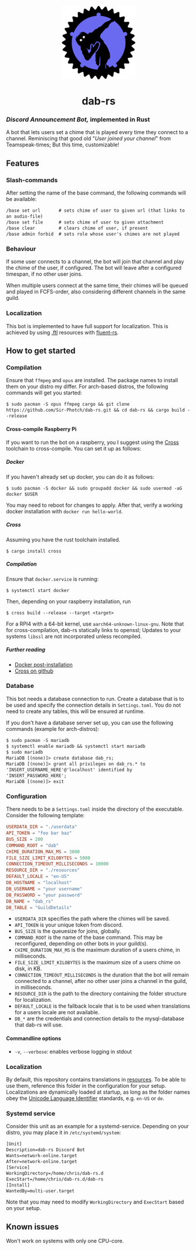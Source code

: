 <p align="center">
  <img width="200" height="200" alt="dab-rs icon" src="logo.png"/>
</p>
<h1 align="center">dab-rs</h1>

### *Discord Announcement Bot,* implemented in Rust
A bot that lets users set a chime that is played every time they connect to a channel. Reminiscing that good old "*User joined your channel*" from Teamspeak-times; But this time, customizable!

## Features

### Slash-commands
After setting the name of the base command, the following commands will be available:
```
/base set url       # sets chime of user to given url (that links to an audio-file)
/base set file      # sets chime of user to given attachment
/base clear         # clears chime of user, if present
/base admin forbid  # sets role whose user's chimes are not played
```
### Behaviour
If some user connects to a channel, the bot will join that channel and play the chime of the user, if configured. The bot will leave after a configured timespan, if no other user joins.

When multiple users connect at the same time, their chimes will be queued and played in FCFS-order, also considering different channels in the same guild.

### Localization
This bot is implemented to have full support for localization. This is achieved by using [.ftl](https://projectfluent.org/) resources with [fluent-rs](https://github.com/projectfluent/fluent-rs).

## How to get started
### Compilation
Ensure that `ffmpeg` and `opus` are installed. The package names to install them on your distro my differ. For arch-based distros, the following commands will get you started:

```console
$ sudo pacman -S opus ffmpeg cargo && git clone https://github.com/Sir-Photch/dab-rs.git && cd dab-rs && cargo build --release
```

#### Cross-compile Raspberry Pi 
If you want to run the bot on a raspberry, you I suggest using the [Cross](https://github.com/cross-rs/cross) toolchain to cross-compile. You can set it up as follows:
##### Docker
If you haven't already set up docker, you can do it as follows:
```console
$ sudo pacman -S docker && sudo groupadd docker && sudo usermod -aG docker $USER
```
You may need to reboot for changes to apply. After that, verify a working docker installation with `docker run hello-world`.
##### Cross
Assuming you have the rust toolchain installed.
```console
$ cargo install cross
```
##### Compilation
Ensure that `docker.service` is running:
```console
$ systemctl start docker
```
Then, depending on your raspberry installation, run 
```console
$ cross build --release --target <target>
```
For a RPI4 with a 64-bit kernel, use `aarch64-unknown-linux-gnu`. Note that for cross-compilation, dab-rs statically links to openssl; Updates to your systems `libssl` are not incorporated unless recompiled.

##### Further reading
- [Docker post-installation](https://docs.docker.com/engine/install/linux-postinstall/)
- [Cross on github](https://github.com/cross-rs/cross)

### Database
This bot needs a database connection to run. Create a database that is to be used and specify the connection details in `Settings.toml`. You do not need to create any tables, this will be ensured at runtime.

If you don't have a database server set up, you can use the following commands (example for arch-distros):

```console
$ sudo pacman -S mariadb
$ systemctl enable mariadb && systemctl start mariadb
$ sudo mariadb
MariaDB [(none)]> create database dab_rs;
MariaDB [(none)]> grant all privileges on dab_rs.* to 'INSERT_USERNAME_HERE'@'localhost' identified by 'INSERT_PASSWORD_HERE';
MariaDB [(none)]> exit
```

### Configuration
There needs to be a `Settings.toml` inside the directory of the executable. Consider the following template:
```toml
USERDATA_DIR = "./userdata"
API_TOKEN = "foo bar baz"
BUS_SIZE = 200
COMMAND_ROOT = "dab"
CHIME_DURATION_MAX_MS = 3000
FILE_SIZE_LIMIT_KILOBYTES = 5000
CONNECTION_TIMEOUT_MILLISECONDS = 10000
RESOURCE_DIR = "./resources"
DEFAULT_LOCALE = "en-US"
DB_HOSTNAME = "localhost"
DB_USERNAME = "your username"
DB_PASSWORD = "your password"
DB_NAME = "dab_rs"
DB_TABLE = "GuildDetails"
```
- `USERDATA_DIR` specifies the path where the chimes will be saved.
- `API_TOKEN` is your unique token from discord.
- `BUS_SIZE` is the queuesize for joins, globally.
- `COMMAND_ROOT` is the name of the base command. This may be reconfigured, depending on other bots in your guild(s).
- `CHIME_DURATION_MAX_MS` is the maximum duration of a users chime, in milliseconds.
- `FILE_SIZE_LIMIT_KILOBYTES` is the maximum size of a users chime on disk, in KB.
- `CONNECTION_TIMEOUT_MILLISECONDS` is the duration that the bot will remain connected to a channel, after no other user joins a channel in the guild, in milliseconds.
- `RESOURCE_DIR` is the path to the directory containing the folder structure for localization.
- `DEFAULT_LOCALE` is the fallback locale that is to be used when translations for a users locale are not available.
- `DB_*` are the credentials and connection details to the mysql-database that dab-rs will use.

#### Commandline options

- `-v`, `--verbose`: enables verbose logging in stdout

### Localization
By default, this repository contains translations in [resources](./resources/). To be able to use them, reference this folder in the configuration for your setup. Localizations are dynamically loaded at startup, as long as the folder names obey the [Unicode Language Identifier](https://unicode.org/reports/tr35/tr35.html#Unicode_language_identifier) standards, e.g. `en-US` or `de`.

### Systemd service
Consider this unit as an example for a systemd-service. Depending on your distro, you may place it in `/etc/systemd/system`:
```console
[Unit]
Description=dab-rs Discord Bot
Wants=network-online.target
After=network-online.target
[Service]
WorkingDirectory=/home/chris/dab-rs.d
ExecStart=/home/chris/dab-rs.d/dab-rs
[Install]
WantedBy=multi-user.target
```
Note that you may need to modify `WorkingDirectory` and `ExecStart` based on your setup.

## Known issues

Won't work on systems with only one CPU-core.
